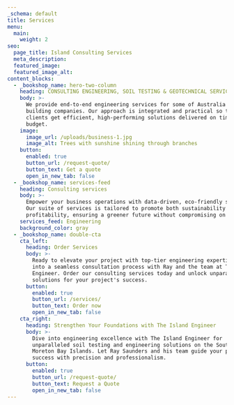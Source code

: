 ```yaml
---
_schema: default
title: Services
menu:
  main:
    weight: 2
seo:
  page_title: Island Consulting Services
  meta_description:
  featured_image:
  featured_image_alt:
content_blocks:
  - _bookshop_name: hero-two-column
    heading: CONSULTING ENGINEERING, SOIL TESTING & GEOTECHNICAL SERVICES
    body: >-
      We provide end-to-end engineering services for some of Australia's largest
      building companies. Our approach is integrated and practical so that
      clients get efficient, high-performing solutions delivered on time and on
      budget.
    image:
      image_url: /uploads/business-1.jpg
      image_alt: Trees with sunshine shining through branches
    button:
      enabled: true
      button_url: /request-quote/
      button_text: Get a quote
      open_in_new_tab: false
  - _bookshop_name: services-feed
    heading: Consulting services
    body: >-
      Empower your business operations with data-driven, eco-friendly solutions.
      Our suite of services is tailored to promote both sustainability and
      profitability, ensuring a greener future without compromising on growth.
    services_feed: Engineering
    background_color: gray
  - _bookshop_name: double-cta
    cta_left:
      heading: Order Services
      body: >-
        Ready to elevate your project with top-tier engineering expertise? Dive
        into a seamless consultation process with Ray and the team at The Island
        Engineer. Order our consulting services today and unlock unparalleled
        solutions for your project's success.
      button:
        enabled: true
        button_url: /services/
        button_text: Order now
        open_in_new_tab: false
    cta_right:
      heading: Strengthen Your Foundations with The Island Engineer
      body: >-
        Dive into engineering excellence with The Island Engineer for
        unparalleled soil testing and engineering solutions on the Southern
        Moreton Bay Islands. Let Ray Saunders and his team guide your project to
        success with precision and professionalism.
      button:
        enabled: true
        button_url: /request-quote/
        button_text: Request a Quote
        open_in_new_tab: false
---
```

